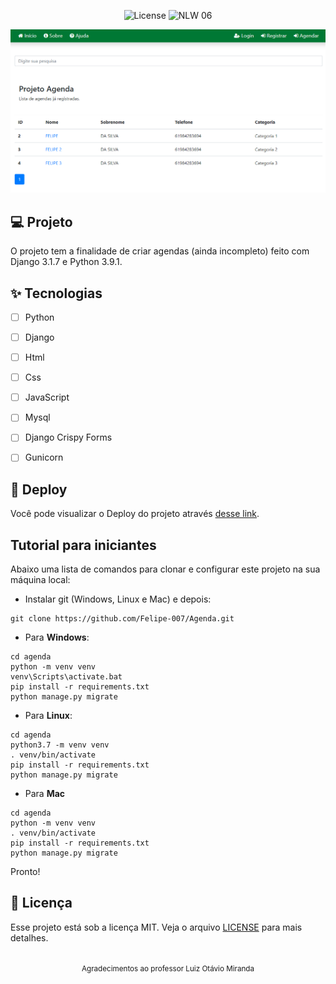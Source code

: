 
<p align="center">
  <img alt="License" src="https://img.shields.io/static/v1?label=license&message=MIT&color=E51C44&labelColor=0A1033">

 <img src="https://img.shields.io/static/v1?label=NLW&message=06&color=E51C44&labelColor=0A1033" alt="NLW 06" />
</p>


![cover](.github/cover.png?style=flat)


## 💻 Projeto
O projeto tem a finalidade de criar agendas (ainda incompleto) feito com Django 3.1.7 e Python 3.9.1.

## ✨ Tecnologias

-   [ ] Python
-   [ ] Django
-   [ ] Html
-   [ ] Css
-   [ ] JavaScript
-   [ ] Mysql
-   [ ] Django Crispy Forms
-   [ ] Gunicorn


## 🔖 Deploy

Você pode visualizar o Deploy do projeto através [desse link](https://github.com/Felipe-007/Agenda).


## Tutorial para iniciantes

Abaixo uma lista de comandos para clonar e configurar este projeto na sua 
máquina local:

- Instalar git (Windows, Linux e Mac) e depois:

```
git clone https://github.com/Felipe-007/Agenda.git
```

- Para **Windows**:

```
cd agenda
python -m venv venv
venv\Scripts\activate.bat
pip install -r requirements.txt
python manage.py migrate
```

- Para **Linux**:

```
cd agenda
python3.7 -m venv venv
. venv/bin/activate
pip install -r requirements.txt
python manage.py migrate
```

- Para **Mac**

```
cd agenda
python -m venv venv
. venv/bin/activate
pip install -r requirements.txt
python manage.py migrate
```

Pronto!


## 📄 Licença

Esse projeto está sob a licença MIT. Veja o arquivo [LICENSE](LICENSE.md) para mais detalhes.

<br />

<div align="center">
  <small>Agradecimentos ao professor Luiz Otávio Miranda</small>  
</div>